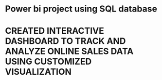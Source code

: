 # Power bi project using SQL database  
# CREATED INTERACTIVE DASHBOARD TO TRACK AND ANALYZE ONLINE SALES DATA USING CUSTOMIZED VISUALIZATION 
